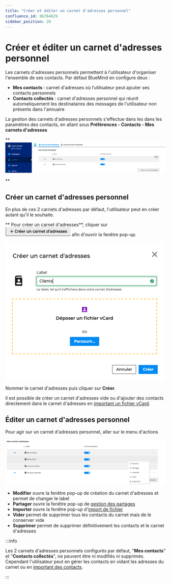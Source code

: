 ```yaml
---
title: "Créer et éditer un carnet d'adresses personnel"
confluence_id: 86764629
sidebar_position: 20
---
```

# Créer et éditer un carnet d'adresses personnel


Les carnets d'adresses personnels permettent à l'utilisateur d'organiser l'ensemble de ses contacts. Par défaut BlueMind en configure deux :

- **Mes contacts** : carnet d'adresses où l’utilisateur peut ajouter ses contacts personnels
- **Contacts collectés** : carnet d'adresses personnel qui réunit automatiquement les destinataires des messages de l'utilisateur non présents dans l'annuaire


La gestion des carnets d'adresses personnels s'effectue dans les dans les paramètres des contacts, en allant sous **Préférences - Contacts - Mes carnets d'adresses**

**![](../../attachments/86764629/86764634.png)


**

## Créer un carnet d'adresses personnel

En plus de ces 2 carnets d'adresses par défaut, l'utilisateur peut en créer autant qu'il le souhaite.

** Pour créer un carnet d'adresses**, cliquer sur ![](../../attachments/86764629/86764633.png) afin d'ouvrir la fenêtre pop-up.

![](../../attachments/86764629/86764632.png)


Nommer le carnet d'adresses puis cliquer sur **Créer**.

Il est possible de créer un carnet d'adresses vide ou d'ajouter des contacts directement dans le carnet d'adresses en [important un fichier vCard](/Guide_de_l_utilisateur/Les_contacts_4.7/Importer_et_exporter_des_contacts/).

## Éditer un carnet d'adresses personnel

Pour agir sur un carnet d'adresses personnel, aller sur le menu d'actions

![](../../attachments/86764629/86764631.png)


- **Modifier** ouvre la fenêtre pop-up de création du carnet d'adresses et permet de changer le label
- **Partager** ouvre la fenêtre pop-up de [gestion des partages](/Guide_de_l_utilisateur/Les_contacts_4.7/Partager_un_carnet_d_adresses/)
- **Importer** ouvre la fenêtre pop-up d'[import de fichier](/Guide_de_l_utilisateur/Les_contacts_4.7/Importer_et_exporter_des_contacts/)
- **Vider** permet de supprimer tous les contacts du carnet mais de le conserver vide
- **Supprimer** permet de supprimer définitivement les contacts et le carnet d'adresses


:::info

Les 2 carnets d'adresses personnels configurés par défaut, "**Mes contacts**" et "**Contacts collectés**", ne peuvent être ni modifiés ni supprimés. Cependant l'utilisateur peut en gérer les contacts en vidant les adresses du carnet ou en [important des contacts](/Guide_de_l_utilisateur/Les_contacts_4.7/Importer_et_exporter_des_contacts/).

:::

